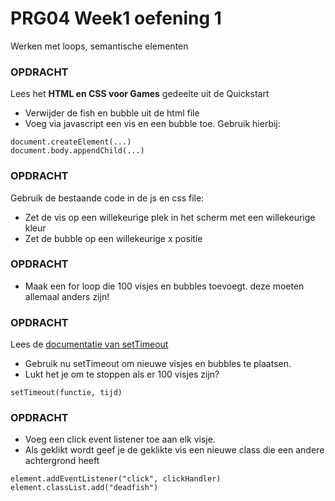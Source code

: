 # PRG04 Week1 oefening 1

Werken met loops, semantische elementen

### OPDRACHT

Lees het **HTML en CSS voor Games** gedeelte uit de Quickstart

- Verwijder de fish en bubble uit de html file
- Voeg via javascript een vis en een bubble toe. Gebruik hierbij:
```
document.createElement(...)
document.body.appendChild(...)
```

### OPDRACHT

Gebruik de bestaande code in de js en css file:

- Zet de vis op een willekeurige plek in het scherm met een willekeurige kleur
- Zet de bubble op een willekeurige x positie

### OPDRACHT
- Maak een for loop die 100 visjes en bubbles toevoegt. deze moeten allemaal anders zijn!

### OPDRACHT
Lees de [documentatie van setTimeout](https://developer.mozilla.org/en-US/docs/Web/API/WindowOrWorkerGlobalScope/setTimeout)
- Gebruik nu setTimeout om nieuwe visjes en bubbles te plaatsen. 
- Lukt het je om te stoppen als er 100 visjes zijn?

```
setTimeout(functie, tijd)
```

### OPDRACHT
- Voeg een click event listener toe aan elk visje. 
- Als geklikt wordt geef je de geklikte vis een nieuwe class die een andere achtergrond heeft 
```
element.addEventListener("click", clickHandler)
element.classList.add("deadfish")
```
